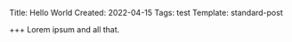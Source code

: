 Title: Hello World
Created: 2022-04-15
Tags: test
Template: standard-post

+++
Lorem ipsum and all that.
